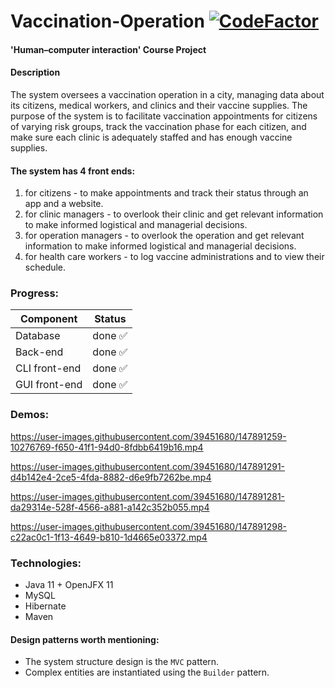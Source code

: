 # Vaccination-Operation [![CodeFactor](https://www.codefactor.io/repository/github/elfein7night/vaccination-operation/badge/master)](https://www.codefactor.io/repository/github/elfein7night/vaccination-operation/overview/master)
#### 'Human–computer interaction' Course Project

#### Description
The system oversees a vaccination operation in a city, managing data about its citizens, medical workers, and clinics and their vaccine supplies.
The purpose of the system is to facilitate vaccination appointments for citizens of varying risk groups, track the vaccination phase for each citizen, and make sure each clinic is adequately staffed and has enough vaccine supplies.

#### The system has 4 front ends:
1) for citizens - to make appointments and track their status through an app and a website.
2) for clinic managers - to overlook their clinic and get relevant information to make informed logistical and managerial decisions.
3) for operation managers - to overlook the operation and get relevant information to make informed logistical and managerial decisions.
4) for health care workers - to log vaccine administrations and to view their schedule.

### Progress:
| Component     	 | Status        	 |
|-----------------|-----------------|
| Database      	 | done ✅        	 |
| Back-end      	 | done ✅        	 |
| CLI front-end 	 | done ✅        	 |
| GUI front-end 	 | done ✅        	 |

### Demos:
https://user-images.githubusercontent.com/39451680/147891259-10276769-f650-41f1-94d0-8fdbb6419b16.mp4

https://user-images.githubusercontent.com/39451680/147891291-d4b142e4-2ce5-4fda-8882-d6e9fb7262be.mp4

https://user-images.githubusercontent.com/39451680/147891281-da29314e-528f-4566-a881-a142c352b055.mp4

https://user-images.githubusercontent.com/39451680/147891298-c22ac0c1-1f13-4649-b810-1d4665e03372.mp4



### Technologies:
- Java 11 + OpenJFX 11
- MySQL
- Hibernate
- Maven

#### Design patterns worth mentioning:
- The system structure design is the `MVC` pattern.
- Complex entities are instantiated using the `Builder` pattern.

